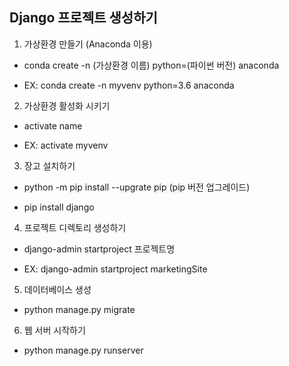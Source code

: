 ## Django 프로젝트 생성하기

1. 가상환경 만들기 (Anaconda 이용)

- conda create -n (가상환경 이름) python=(파이썬 버전) anaconda

- EX: conda create -n myvenv python=3.6 anaconda


2. 가상환경 활성화 시키기 

- activate name

- EX: activate myvenv


3. 장고 설치하기

- python -m pip install --upgrate pip (pip 버전 업그레이드)

- pip install django


4. 프로젝트 디렉토리 생성하기

- django-admin startproject 프로젝트명

- EX: django-admin startproject marketingSite


5. 데이터베이스 생성

- python manage.py migrate


6. 웹 서버 시작하기

- python manage.py runserver





